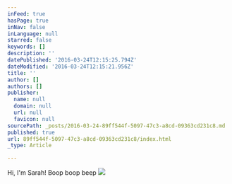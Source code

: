 ```yaml
---
inFeed: true
hasPage: true
inNav: false
inLanguage: null
starred: false
keywords: []
description: ''
datePublished: '2016-03-24T12:15:25.794Z'
dateModified: '2016-03-24T12:15:21.956Z'
title: ''
author: []
authors: []
publisher:
  name: null
  domain: null
  url: null
  favicon: null
sourcePath: _posts/2016-03-24-89ff544f-5097-47c3-a8cd-09363cd231c8.md
published: true
url: 89ff544f-5097-47c3-a8cd-09363cd231c8/index.html
_type: Article

---
```

Hi, I'm Sarah! Boop boop beep
![](https://the-grid-user-content.s3-us-west-2.amazonaws.com/64a863d1-3926-459e-88bf-ee32cc869e76.jpg)